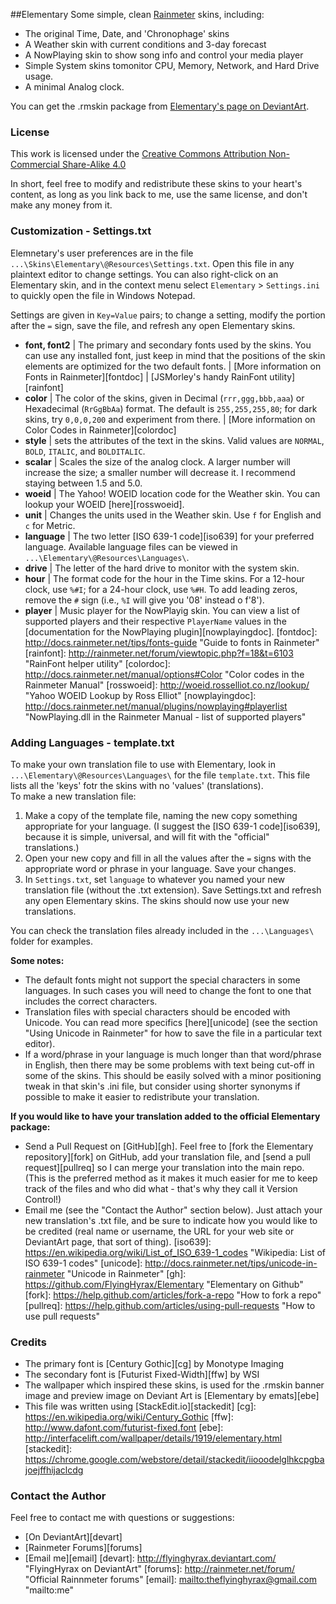 ##Elementary
Some simple, clean [Rainmeter](http://rainmeter.net/cms/) skins, including:

 - The original Time, Date, and 'Chronophage' skins  
 - A Weather skin with current conditions and 3-day forecast  
 - A NowPlaying skin to show song info and control your media player 
 - Simple System skins tomonitor CPU, Memory, Network, and Hard Drive usage. 
 - A minimal Analog clock.

You can get the .rmskin package from [Elementary's page on DeviantArt](http://flyinghyrax.deviantart.com/art/Elementary-Rainmeter-1-5-1-244031084).
 
### License
This work is licensed under the [Creative Commons Attribution Non-Commercial Share-Alike  4.0](http://creativecommons.org/licenses/by-nc-sa/4.0/)

In short, feel free to modify and redistribute these skins to your heart's content, as long as you link back to me, use the same license, and don't make any money from it.

### Customization - Settings.txt
Elemnetary's user preferences are in the file `...\Skins\Elementary\@Resources\Settings.txt`.  Open this file in any plaintext editor to change settings.  You can also right-click on an Elementary skin, and in the context menu select `Elementary` > `Settings.ini` to quickly open the file in Windows Notepad.

Settings are given in `Key=Value` pairs; to change a setting, modify the portion after the `=` sign, save the file, and refresh any open Elementary skins.

- **font, font2** | The primary and secondary fonts used by the skins.  You can use any installed font, just keep in mind that the positions of the skin elements are optimized for the two default fonts. | [More information on Fonts in Rainmeter][fontdoc] | [JSMorley's handy RainFont utility][rainfont]
- **color** | The color of the skins, given in Decimal (`rrr,ggg,bbb,aaa`) or Hexadecimal (`RrGgBbAa`) format.  The default is `255,255,255,80`; for dark skins, try `0,0,0,200` and experiment from there. | [More information on Color Codes in Rainmeter][colordoc]
- **style** | sets the attributes of the text in the skins.  Valid values are `NORMAL`, `BOLD`, `ITALIC`, and `BOLDITALIC`.
- **scalar** | Scales the size of the analog clock.  A larger number will increase the size; a smaller number will decrease it.  I recommend staying between 1.5 and 5.0.
- **woeid** | The Yahoo! WOEID location code for the Weather skin.  You can lookup your WOEID [here][rosswoeid].
- **unit** | Changes the units used in the Weather skin.  Use `f` for English and `c` for Metric.
- **language** | The two letter [ISO 639-1 code][iso639] for your preferred language.  Available language files can be viewed in `...\Elementary\@Resources\Languages\`.
- **drive** | The letter of the hard drive to monitor with the system skin.
- **hour** | The format code for the hour in the Time skins.  For a 12-hour clock, use `%#I`; for a 24-hour clock, use `%#H`.  To add leading zeros, remove the `#` sign (i.e., `%I` will give you '08' instead o f'8').
- **player** | Music player for the NowPlayig skin.  You can view a list of supported players and their respective `PlayerName` values in the [documentation for the NowPlaying plugin][nowplayingdoc].
[fontdoc]: <http://docs.rainmeter.net/tips/fonts-guide> "Guide to fonts in Rainmeter"
[rainfont]: <http://rainmeter.net/forum/viewtopic.php?f=18&t=6103> "RainFont helper utility"
[colordoc]: <http://docs.rainmeter.net/manual/options#Color> "Color codes in the Rainmeter Manual"
[rosswoeid]: <http://woeid.rosselliot.co.nz/lookup/> "Yahoo WOEID Lookup by Ross Elliot"
[nowplayingdoc]: <http://docs.rainmeter.net/manual/plugins/nowplaying#playerlist> "NowPlaying.dll in the Rainmeter Manual - list of supported players"

### Adding Languages - template.txt
To make your own translation file to use with Elementary, look in `...\Elementary\@Resources\Languages\` for the file `template.txt`.  This file lists all the 'keys' fotr the skins with no 'values' (translations).  
To make a new translation file:

 1. Make a copy of the template file, naming the new copy something appropriate for your language.  (I suggest the [ISO 639-1 code][iso639], because it is simple, universal, and will fit with the "official" translations.)  
 2. Open your new copy and fill in all the values after the `=` signs with the appropriate word or phrase in your language.  Save your changes.
 3. In `Settings.txt`, set `language` to whatever you named your new translation file (without the .txt extension).  Save Settings.txt and refresh any open Elementary skins.  The skins should now use your new translations.

You can check the translation files already included in the `...\Languages\` folder for examples.  

**Some notes:**  

 - The default fonts might not support the special characters in some languages.  In such cases you will need to change the font to one that includes the correct characters.
 - Translation files with special characters should be encoded with Unicode.  You can read more specifics [here][unicode] (see the section "Using Unicode in Rainmeter" for how to save the file in a particular text editor).
 - If a word/phrase in your language is much longer than that word/phrase in English, then there may be some problems with text being cut-off in some of the skins.  This should be easily solved with a minor positioning tweak in that skin's .ini file, but consider using shorter synonyms if possible to make it easier to redistribute your translation.

**If you would like to have your translation added to the official Elementary package:**

 - Send a Pull Request on [GitHub][gh].  Feel free to [fork the Elementary repository][fork] on GitHub, add your translation file, and [send a pull request][pullreq] so I can merge your translation into the main repo.  (This is the preferred method as it makes it much easier for me to keep track of the files and who did what - that's why they call it Version Control!)
 - Email me (see the "Contact the Author" section below).  Just attach your new translation's .txt file, and be sure to indicate how you would like to be credited (real name or username, the URL for your web site or DeviantArt page, that sort of thing).
[iso639]: <https://en.wikipedia.org/wiki/List_of_ISO_639-1_codes> "Wikipedia: List of ISO 639-1 codes"
[unicode]: <http://docs.rainmeter.net/tips/unicode-in-rainmeter> "Unicode in Rainmeter"
[gh]: <https://github.com/FlyingHyrax/Elementary> "Elementary on Github"
[fork]: <https://help.github.com/articles/fork-a-repo> "How to fork a repo"
[pullreq]: <https://help.github.com/articles/using-pull-requests> "How to use pull requests"
 
### Credits
- The primary font is [Century Gothic][cg] by Monotype Imaging
- The secondary font is [Futurist Fixed-Width][ffw] by WSI
- The wallpaper which inspired these skins, is used for the .rmskin banner image and preview image on Deviant Art is [Elementary by emats][ebe]
- This file was written using [StackEdit.io][stackedit]
[cg]: <https://en.wikipedia.org/wiki/Century_Gothic>
[ffw]: <http://www.dafont.com/futurist-fixed.font>
[ebe]: <http://interfacelift.com/wallpaper/details/1919/elementary.html>
[stackedit]: <https://chrome.google.com/webstore/detail/stackedit/iiooodelglhkcpgbajoejffhijaclcdg>

### Contact the Author
Feel free to contact me with questions or suggestions:

- [On DeviantArt][devart]
- [Rainmeter Forums][forums]
- [Email me][email]
[devart]: <http://flyinghyrax.deviantart.com/> "FlyingHyrax on DeviantArt"
[forums]: <http://rainmeter.net/forum/> "Official Rainnmeter forums"
[email]: <mailto:theflyinghyrax@gmail.com> "mailto:me"

